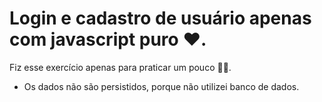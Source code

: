 # Login e cadastro de usuário apenas com javascript puro ❤.

Fiz esse exercício apenas para praticar um pouco 🐱‍💻.

- Os dados não são persistidos, porque não utilizei banco de dados.
